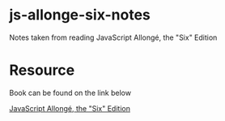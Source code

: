 # js-allonge-six-notes
Notes taken from reading JavaScript Allongé, the "Six" Edition

# Resource
Book can be found on the link below

[JavaScript Allongé, the "Six" Edition](https://leanpub.com/javascriptallongesix/read)
